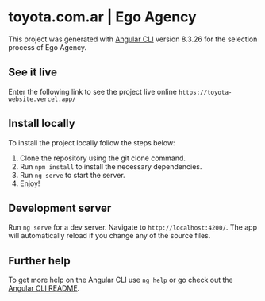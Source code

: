# toyota.com.ar | Ego Agency

This project was generated with [Angular CLI](https://github.com/angular/angular-cli) version 8.3.26 for the selection process of Ego Agency.

## See it live

Enter the following link to see the project live online
`https://toyota-website.vercel.app/`

## Install locally

To install the project locally follow the steps below:
1. Clone the repository using the git clone command.
2. Run `npm install` to install the necessary dependencies.
3. Run `ng serve` to start the server.
4. Enjoy!

## Development server

Run `ng serve` for a dev server. Navigate to `http://localhost:4200/`. The app will automatically reload if you change any of the source files.


## Further help

To get more help on the Angular CLI use `ng help` or go check out the [Angular CLI README](https://github.com/angular/angular-cli/blob/master/README.md).
